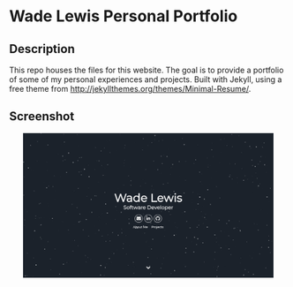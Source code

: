 # Wade Lewis Personal Portfolio

## Description
This repo houses the files for this website. The goal is to provide a portfolio of some of my personal experiences and projects. Built with Jekyll, using a free theme from http://jekyllthemes.org/themes/Minimal-Resume/.

## Screenshot

<p align="center">
  <img src="https://github.com/wlewis55/wlewis55.github.io/blob/master/screenshot.png" width="90%" />
</p>
